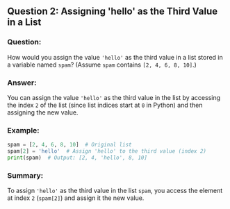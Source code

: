 ## Question 2: Assigning 'hello' as the Third Value in a List

### Question:
How would you assign the value `'hello'` as the third value in a list stored in a variable named `spam`? (Assume `spam` contains `[2, 4, 6, 8, 10]`.)

### Answer:
You can assign the value `'hello'` as the third value in the list by accessing the index `2` of the list (since list indices start at `0` in Python) and then assigning the new value.

### Example:
```python
spam = [2, 4, 6, 8, 10]  # Original list
spam[2] = 'hello'  # Assign 'hello' to the third value (index 2)
print(spam)  # Output: [2, 4, 'hello', 8, 10]
```

### Summary:
To assign `'hello'` as the third value in the list `spam`, you access the element at index `2` (`spam[2]`) and assign it the new value.